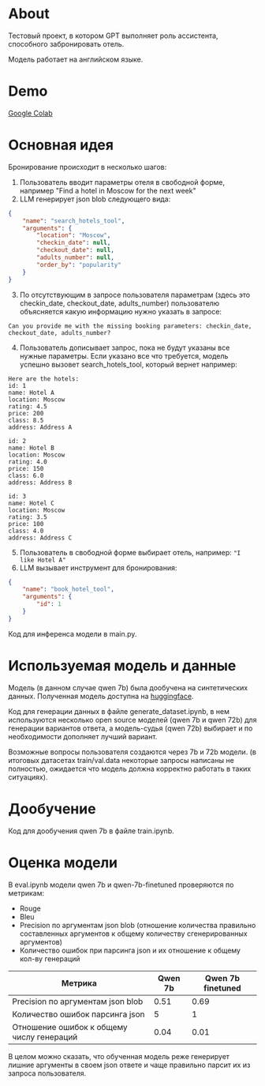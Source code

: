 # About
Тестовый проект, в котором GPT выполняет роль ассистента, способного забронировать отель.

Модель работает на английском языке.

# Demo
[Google Colab](https://colab.research.google.com/drive/1dgFhlSbSAHsxxX6Api24uohhq30kfKpG?usp=sharing)

# Основная идея
Бронирование происходит в несколько шагов: 
1. Пользователь вводит параметры отеля в свободной форме, например "Find a hotel in Moscow for the next week"
2. LLM генерирует json blob следующего вида:
```json
{
    "name": "search_hotels_tool",
    "arguments": {
        "location": "Moscow",
        "checkin_date": null,
        "checkout_date": null,
        "adults_number": null,
        "order_by": "popularity"
    }
}
```

3. По отсутствующим в запросе пользователя параметрам (здесь это checkin_date, checkout_date, adults_number) пользователю объясняется какую информацию нужно указать в запросе:

```Can you provide me with the missing booking parameters: checkin_date, checkout_date, adults_number?```

4. Пользователь дописывает запрос, пока не будут указаны все нужные параметры. Если указано все что требуется, модель успешно вызовет search_hotels_tool, который вернет например:
```
Here are the hotels:
id: 1
name: Hotel A
location: Moscow
rating: 4.5
price: 200
class: 8.5
address: Address A

id: 2
name: Hotel B
location: Moscow
rating: 4.0
price: 150
class: 6.0
address: Address B

id: 3
name: Hotel C
location: Moscow
rating: 3.5
price: 100
class: 4.0
address: Address C
```
5. Пользователь в свободной форме выбирает отель, например: ```"I like Hotel A"```
6. LLM вызывает инструмент для бронирования:
```json
{
    "name": "book_hotel_tool",
    "arguments": {
        "id": 1
    }
}
```
Код для инференса модели в main.py.

# Используемая модель и данные
Модель (в данном случае qwen 7b) была дообучена на синтетических данных.
Полученная модель доступна на [huggingface](https://huggingface.co/pashaprokaz/qwen-7b-instruct-hotel-booking-4bit-v2).

Код для генерации данных в файле generate_dataset.ipynb, в нем используются несколько open source моделей (qwen 7b и qwen 72b) для генерации вариантов ответа, а модель-судья (qwen 72b) выбирает и по необходимости дополняет лучший вариант.

Возможные вопросы пользователя создаются через 7b и 72b модели. (в итоговых датасетах train/val.data некоторые запросы написаны не полностью, ожидается что модель должна корректно работать в таких ситуациях).

# Дообучение
Код для дообучения qwen 7b в файле train.ipynb.

# Оценка модели
В eval.ipynb модели qwen 7b и qwen-7b-finetuned проверяются по метрикам:
- Rouge
- Bleu
- Precision по аргументам json blob (отношение количества правильно составленных аргументов к общему количеству сгенерированных аргументов)
- Количество ошибок при парсинга json и их отношение к общему кол-ву генераций

| Метрика | Qwen 7b | Qwen 7b finetuned |
|---|---|---|
| Precision по аргументам json blob | 0.51 | 0.69 |
| Количество ошибок парсинга json | 5 | 1 |
| Отношение ошибок к общему числу генераций | 0.04 | 0.01 |

В целом можно сказать, что обученная модель реже генерирует лишние аргументы в своем json ответе и чаще правильно парсит их из запроса пользователя.
